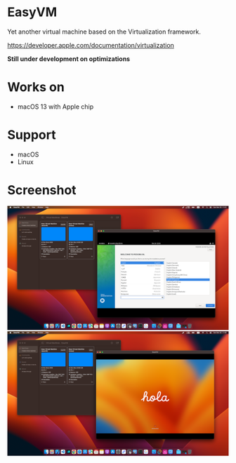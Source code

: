 # EasyVM

Yet another virtual machine based on the Virtualization framework.

https://developer.apple.com/documentation/virtualization

**Still under development on optimizations**

# Works on

- macOS 13 with Apple chip

# Support

- macOS
- Linux

# Screenshot

![screenshot1](./Assets/screenshot1.png)
![screenshot2](./Assets/screenshot2.png)
